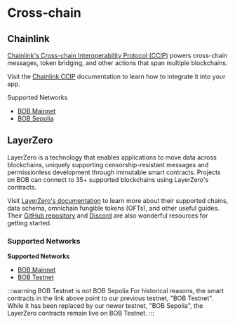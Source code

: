 # Cross-chain

## Chainlink

[Chainlink's Cross-chain Interoperability Protocol (CCIP)](https://chain.link/cross-chain) powers cross-chain messages, token bridging, and other actions that span multiple blockchains.

Visit the [Chainlink CCIP](https://docs.chain.link/ccip) documentation to learn how to integrate it into your app.

Supported Networks

- [BOB Mainnet](https://docs.chain.link/ccip/directory/mainnet/chain/bitcoin-mainnet-bob-1)
- [BOB Sepolia](https://docs.chain.link/ccip/directory/testnet/chain/bitcoin-testnet-sepolia-bob-1)

## LayerZero

LayerZero is a technology that enables applications to move data across blockchains, uniquely supporting censorship-resistant messages and permissionless development through immutable smart contracts. Projects on BOB can connect to 35+ supported blockchains using LayerZero's contracts.

Visit [LayerZero's documentation](https://docs.layerzero.network/v2) to learn more about their supported chains, data schema, omnichain fungible tokens (OFTs), and other useful guides. Their [GitHub repository](https://github.com/LayerZero-Labs) and [Discord](https://discord-layerzero.netlify.app/discord) are also wonderful resources for getting started.

### Supported Networks

**Supported Networks**

- [BOB Mainnet](https://docs.layerzero.network/v2/developers/evm/technical-reference/deployed-contracts#bob)
- [BOB Testnet](https://docs.layerzero.network/v2/developers/evm/technical-reference/deployed-contracts#bob-testnet)

:::warning BOB Testnet is not BOB Sepolia
For historical reasons, the smart contracts in the link above point to our previous testnet, "BOB Testnet". While it has been replaced by our newer testnet, "BOB Sepolia", the LayerZero contracts remain live on BOB Testnet.
:::
